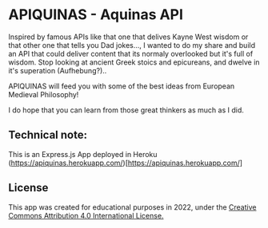 # APIQUINAS - Aquinas API

Inspired by famous APIs like that one that delives Kayne West wisdom or that other one that tells you Dad jokes..., I wanted to do my share and build an API that could deliver content that its normaly overlooked but it's full of wisdom. Stop looking at ancient Greek stoics and epicureans, and dwelve in it's superation (Aufhebung?)..

APIQUINAS will feed you with some of the best ideas from European Medieval Philosophy!

I do hope that you can learn from those great thinkers as much as I did.

## Technical note:

This is an Express.js App deployed in Heroku
(https://apiquinas.herokuapp.com/)[https://apiquinas.herokuapp.com/]

## License

This app was created for educational purposes in 2022, under the <a target="_blank" href="https://creativecommons.org/licenses/by/4.0/">Creative Commons Attribution 4.0 International License.
